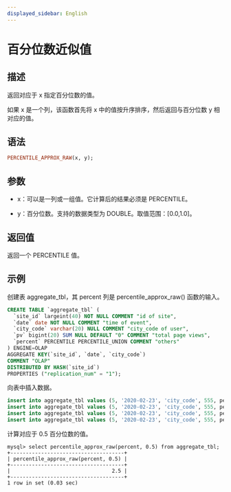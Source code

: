 ```yaml
---
displayed_sidebar: English
---
```


# 百分位数近似值

## 描述

返回对应于 x 指定百分位数的值。

如果 x 是一个列，该函数首先将 x 中的值按升序排序，然后返回与百分位数 y 相对应的值。

## 语法

```Haskell
PERCENTILE_APPROX_RAW(x, y);
```

## 参数

- x：可以是一列或一组值。它计算后的结果必须是 PERCENTILE。

- y：百分位数。支持的数据类型为 DOUBLE。取值范围：[0.0,1.0]。

## 返回值

返回一个 PERCENTILE 值。

## 示例

创建表 aggregate_tbl，其 percent 列是 percentile_approx_raw() 函数的输入。

```sql
CREATE TABLE `aggregate_tbl` (
  `site_id` largeint(40) NOT NULL COMMENT "id of site",
  `date` date NOT NULL COMMENT "time of event",
  `city_code` varchar(20) NULL COMMENT "city_code of user",
  `pv` bigint(20) SUM NULL DEFAULT "0" COMMENT "total page views",
  `percent` PERCENTILE PERCENTILE_UNION COMMENT "others"
) ENGINE=OLAP
AGGREGATE KEY(`site_id`, `date`, `city_code`)
COMMENT "OLAP"
DISTRIBUTED BY HASH(`site_id`)
PROPERTIES ("replication_num" = "1");
```

向表中插入数据。

```sql
insert into aggregate_tbl values (5, '2020-02-23', 'city_code', 555, percentile_hash(1));
insert into aggregate_tbl values (5, '2020-02-23', 'city_code', 555, percentile_hash(2));
insert into aggregate_tbl values (5, '2020-02-23', 'city_code', 555, percentile_hash(3));
insert into aggregate_tbl values (5, '2020-02-23', 'city_code', 555, percentile_hash(4));
```

计算对应于 0.5 百分位数的值。

```Plain
mysql> select percentile_approx_raw(percent, 0.5) from aggregate_tbl;
+-------------------------------------+
| percentile_approx_raw(percent, 0.5) |
+-------------------------------------+
|                                 2.5 |
+-------------------------------------+
1 row in set (0.03 sec)
```
